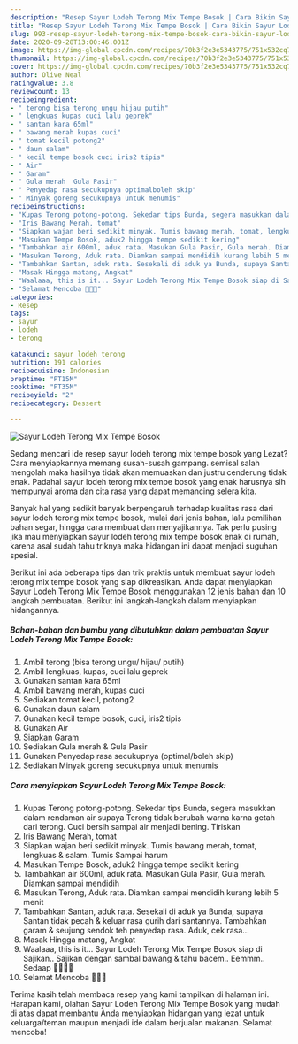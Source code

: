 ```yaml
---
description: "Resep Sayur Lodeh Terong Mix Tempe Bosok | Cara Bikin Sayur Lodeh Terong Mix Tempe Bosok Yang Enak Dan Lezat"
title: "Resep Sayur Lodeh Terong Mix Tempe Bosok | Cara Bikin Sayur Lodeh Terong Mix Tempe Bosok Yang Enak Dan Lezat"
slug: 993-resep-sayur-lodeh-terong-mix-tempe-bosok-cara-bikin-sayur-lodeh-terong-mix-tempe-bosok-yang-enak-dan-lezat
date: 2020-09-28T13:00:46.001Z
image: https://img-global.cpcdn.com/recipes/70b3f2e3e5343775/751x532cq70/sayur-lodeh-terong-mix-tempe-bosok-foto-resep-utama.jpg
thumbnail: https://img-global.cpcdn.com/recipes/70b3f2e3e5343775/751x532cq70/sayur-lodeh-terong-mix-tempe-bosok-foto-resep-utama.jpg
cover: https://img-global.cpcdn.com/recipes/70b3f2e3e5343775/751x532cq70/sayur-lodeh-terong-mix-tempe-bosok-foto-resep-utama.jpg
author: Olive Neal
ratingvalue: 3.8
reviewcount: 13
recipeingredient:
- " terong bisa terong ungu hijau putih"
- " lengkuas kupas cuci lalu geprek"
- " santan kara 65ml"
- " bawang merah kupas cuci"
- " tomat kecil potong2"
- " daun salam"
- " kecil tempe bosok cuci iris2 tipis"
- " Air"
- " Garam"
- " Gula merah  Gula Pasir"
- " Penyedap rasa secukupnya optimalboleh skip"
- " Minyak goreng secukupnya untuk menumis"
recipeinstructions:
- "Kupas Terong potong-potong. Sekedar tips Bunda, segera masukkan dalam rendaman air supaya Terong tidak berubah warna karna getah dari terong. Cuci bersih sampai air menjadi bening. Tiriskan"
- "Iris Bawang Merah, tomat"
- "Siapkan wajan beri sedikit minyak. Tumis bawang merah, tomat, lengkuas &amp; salam. Tumis Sampai harum"
- "Masukan Tempe Bosok, aduk2 hingga tempe sedikit kering"
- "Tambahkan air 600ml, aduk rata. Masukan Gula Pasir, Gula merah. Diamkan sampai mendidih"
- "Masukan Terong, Aduk rata. Diamkan sampai mendidih kurang lebih 5 menit"
- "Tambahkan Santan, aduk rata. Sesekali di aduk ya Bunda, supaya Santan tidak pecah &amp; keluar rasa gurih dari santannya. Tambahkan garam &amp; seujung sendok teh penyedap rasa. Aduk, cek rasa..."
- "Masak Hingga matang, Angkat"
- "Waalaaa, this is it... Sayur Lodeh Terong Mix Tempe Bosok siap di Sajikan.. Sajikan dengan sambal bawang &amp; tahu bacem.. Eemmm.. Sedaap 🤤🤤😍😍"
- "Selamat Mencoba 🤗😘😘"
categories:
- Resep
tags:
- sayur
- lodeh
- terong

katakunci: sayur lodeh terong 
nutrition: 191 calories
recipecuisine: Indonesian
preptime: "PT15M"
cooktime: "PT35M"
recipeyield: "2"
recipecategory: Dessert

---
```



![Sayur Lodeh Terong Mix Tempe Bosok](https://img-global.cpcdn.com/recipes/70b3f2e3e5343775/751x532cq70/sayur-lodeh-terong-mix-tempe-bosok-foto-resep-utama.jpg)

Sedang mencari ide resep sayur lodeh terong mix tempe bosok yang Lezat? Cara menyiapkannya memang susah-susah gampang. semisal salah mengolah maka hasilnya tidak akan memuaskan dan justru cenderung tidak enak. Padahal sayur lodeh terong mix tempe bosok yang enak harusnya sih mempunyai aroma dan cita rasa yang dapat memancing selera kita.

Banyak hal yang sedikit banyak berpengaruh terhadap kualitas rasa dari sayur lodeh terong mix tempe bosok, mulai dari jenis bahan, lalu pemilihan bahan segar, hingga cara membuat dan menyajikannya. Tak perlu pusing jika mau menyiapkan sayur lodeh terong mix tempe bosok enak di rumah, karena asal sudah tahu triknya maka hidangan ini dapat menjadi suguhan spesial.




Berikut ini ada beberapa tips dan trik praktis untuk membuat sayur lodeh terong mix tempe bosok yang siap dikreasikan. Anda dapat menyiapkan Sayur Lodeh Terong Mix Tempe Bosok menggunakan 12 jenis bahan dan 10 langkah pembuatan. Berikut ini langkah-langkah dalam menyiapkan hidangannya.

<!--inarticleads1-->

##### Bahan-bahan dan bumbu yang dibutuhkan dalam pembuatan Sayur Lodeh Terong Mix Tempe Bosok:

1. Ambil  terong (bisa terong ungu/ hijau/ putih)
1. Ambil  lengkuas, kupas, cuci lalu geprek
1. Gunakan  santan kara 65ml
1. Ambil  bawang merah, kupas cuci
1. Sediakan  tomat kecil, potong2
1. Gunakan  daun salam
1. Gunakan  kecil tempe bosok, cuci, iris2 tipis
1. Gunakan  Air
1. Siapkan  Garam
1. Sediakan  Gula merah &amp; Gula Pasir
1. Gunakan  Penyedap rasa secukupnya (optimal/boleh skip)
1. Sediakan  Minyak goreng secukupnya untuk menumis




<!--inarticleads2-->

##### Cara menyiapkan Sayur Lodeh Terong Mix Tempe Bosok:

1. Kupas Terong potong-potong. Sekedar tips Bunda, segera masukkan dalam rendaman air supaya Terong tidak berubah warna karna getah dari terong. Cuci bersih sampai air menjadi bening. Tiriskan
1. Iris Bawang Merah, tomat
1. Siapkan wajan beri sedikit minyak. Tumis bawang merah, tomat, lengkuas &amp; salam. Tumis Sampai harum
1. Masukan Tempe Bosok, aduk2 hingga tempe sedikit kering
1. Tambahkan air 600ml, aduk rata. Masukan Gula Pasir, Gula merah. Diamkan sampai mendidih
1. Masukan Terong, Aduk rata. Diamkan sampai mendidih kurang lebih 5 menit
1. Tambahkan Santan, aduk rata. Sesekali di aduk ya Bunda, supaya Santan tidak pecah &amp; keluar rasa gurih dari santannya. Tambahkan garam &amp; seujung sendok teh penyedap rasa. Aduk, cek rasa...
1. Masak Hingga matang, Angkat
1. Waalaaa, this is it... Sayur Lodeh Terong Mix Tempe Bosok siap di Sajikan.. Sajikan dengan sambal bawang &amp; tahu bacem.. Eemmm.. Sedaap 🤤🤤😍😍
1. Selamat Mencoba 🤗😘😘




Terima kasih telah membaca resep yang kami tampilkan di halaman ini. Harapan kami, olahan Sayur Lodeh Terong Mix Tempe Bosok yang mudah di atas dapat membantu Anda menyiapkan hidangan yang lezat untuk keluarga/teman maupun menjadi ide dalam berjualan makanan. Selamat mencoba!
